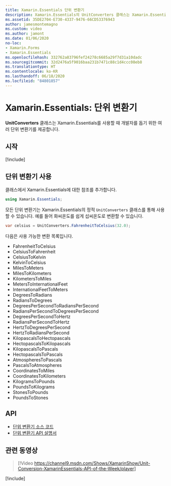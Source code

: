 ```yaml
---
title: Xamarin.Essentials 단위 변환기
description: Xamarin.Essentials의 UnitConverters 클래스는 Xamarin.Essentials를 사용할 때 개발자를 돕기 위한 여러 단위 변환기를 제공합니다.
ms.assetid: 35DE2704-E730-4337-9476-66CD53376943
author: jamesmontemagno
ms.custom: video
ms.author: jamont
ms.date: 01/06/2020
no-loc:
- Xamarin.Forms
- Xamarin.Essentials
ms.openlocfilehash: 332762a83796fef24278c6685a29f7d31a10dadc
ms.sourcegitcommit: 32d2476a5f9016baa231b7471c88c1d4ccc08eb8
ms.translationtype: HT
ms.contentlocale: ko-KR
ms.lasthandoff: 06/18/2020
ms.locfileid: "84801857"
---
```

# <a name="xamarinessentials-unit-converters"></a>Xamarin.Essentials: 단위 변환기

**UnitConverters** 클래스는 Xamarin.Essentials를 사용할 때 개발자를 돕기 위한 여러 단위 변환기를 제공합니다.

## <a name="get-started"></a>시작

[!include[](~/essentials/includes/get-started.md)]

## <a name="using-unit-converters"></a>단위 변환기 사용

클래스에서 Xamarin.Essentials에 대한 참조를 추가합니다.

```csharp
using Xamarin.Essentials;
```

모든 단위 변환기는 Xamarin.Essentials의 정적 `UnitConverters` 클래스를 통해 사용할 수 있습니다. 예를 들어 화씨온도를 쉽게 섭씨온도로 변환할 수 있습니다.

```csharp
var celsius = UnitConverters.FahrenheitToCelsius(32.0);
```

다음은 사용 가능한 변환 목록입니다.

- FahrenheitToCelsius
- CelsiusToFahrenheit
- CelsiusToKelvin
- KelvinToCelsius
- MilesToMeters
- MilesToKilometers
- KilometersToMiles
- MetersToInternationalFeet
- InternationalFeetToMeters
- DegreesToRadians
- RadiansToDegrees
- DegreesPerSecondToRadiansPerSecond
- RadiansPerSecondToDegreesPerSecond
- DegreesPerSecondToHertz
- RadiansPerSecondToHertz
- HertzToDegreesPerSecond
- HertzToRadiansPerSecond
- KilopascalsToHectopascals
- HectopascalsToKilopascals
- KilopascalsToPascals
- HectopascalsToPascals
- AtmospheresToPascals
- PascalsToAtmospheres
- CoordinatesToMiles
- CoordinatesToKilometers
- KilogramsToPounds
- PoundsToKilograms
- StonesToPounds
- PoundsToStones

## <a name="api"></a>API

- [단위 변환기 소스 코드](https://github.com/xamarin/Essentials/tree/main/Xamarin.Essentials/Types/UnitConverters.shared.cs)
- [단위 변환기 API 설명서](xref:Xamarin.Essentials.UnitConverters)

## <a name="related-video"></a>관련 동영상

> [!Video https://channel9.msdn.com/Shows/XamarinShow/Unit-Conversion-XamarinEssentials-API-of-the-Week/player]

[!include[](~/essentials/includes/xamarin-show-essentials.md)]
